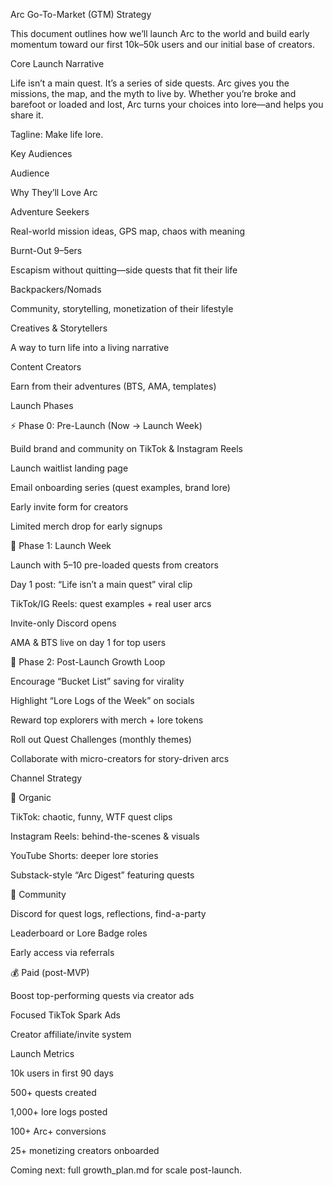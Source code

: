 Arc Go-To-Market (GTM) Strategy

This document outlines how we’ll launch Arc to the world and build early momentum toward our first 10k–50k users and our initial base of creators.

Core Launch Narrative

Life isn’t a main quest. It’s a series of side quests. Arc gives you the missions, the map, and the myth to live by. Whether you’re broke and barefoot or loaded and lost, Arc turns your choices into lore—and helps you share it.

Tagline: Make life lore.

Key Audiences

Audience

Why They’ll Love Arc

Adventure Seekers

Real-world mission ideas, GPS map, chaos with meaning

Burnt-Out 9–5ers

Escapism without quitting—side quests that fit their life

Backpackers/Nomads

Community, storytelling, monetization of their lifestyle

Creatives & Storytellers

A way to turn life into a living narrative

Content Creators

Earn from their adventures (BTS, AMA, templates)

Launch Phases

⚡ Phase 0: Pre-Launch (Now → Launch Week)

Build brand and community on TikTok & Instagram Reels

Launch waitlist landing page

Email onboarding series (quest examples, brand lore)

Early invite form for creators

Limited merch drop for early signups

🚀 Phase 1: Launch Week

Launch with 5–10 pre-loaded quests from creators

Day 1 post: “Life isn’t a main quest” viral clip

TikTok/IG Reels: quest examples + real user arcs

Invite-only Discord opens

AMA & BTS live on day 1 for top users

🔁 Phase 2: Post-Launch Growth Loop

Encourage “Bucket List” saving for virality

Highlight “Lore Logs of the Week” on socials

Reward top explorers with merch + lore tokens

Roll out Quest Challenges (monthly themes)

Collaborate with micro-creators for story-driven arcs

Channel Strategy

🧠 Organic

TikTok: chaotic, funny, WTF quest clips

Instagram Reels: behind-the-scenes & visuals

YouTube Shorts: deeper lore stories

Substack-style “Arc Digest” featuring quests

🧠 Community

Discord for quest logs, reflections, find-a-party

Leaderboard or Lore Badge roles

Early access via referrals

💰 Paid (post-MVP)

Boost top-performing quests via creator ads

Focused TikTok Spark Ads

Creator affiliate/invite system

Launch Metrics

10k users in first 90 days

500+ quests created

1,000+ lore logs posted

100+ Arc+ conversions

25+ monetizing creators onboarded

Coming next: full growth_plan.md for scale post-launch.
